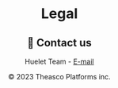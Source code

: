 <h1 align="center">Legal</h1>

<div align="center">
  
  
  


  <h2> 📧 Contact us </h2>

 Huelet Team - [E-mail](mailto:Huelet@proton.me)



© 2023 Theasco Platforms inc.
